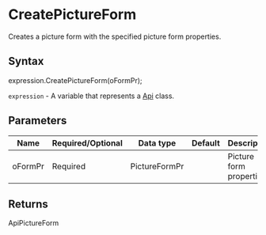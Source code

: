# CreatePictureForm

Creates a picture form with the specified picture form properties.

## Syntax

expression.CreatePictureForm(oFormPr);

`expression` - A variable that represents a [Api](../Api.md) class.

## Parameters

| **Name** | **Required/Optional** | **Data type** | **Default** | **Description** |
| ------------- | ------------- | ------------- | ------------- | ------------- |
| oFormPr | Required | PictureFormPr |  | Picture form properties. |

## Returns

ApiPictureForm